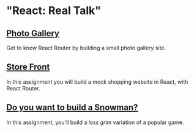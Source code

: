 # "React: Real Talk"

## [Photo Gallery](/handbook/curriculum/front-end/react-ii/assignments/photo-gallery)

Get to know React Router by building a small photo gallery site.

## [Store Front](/handbook/curriculum/front-end/react-ii/assignments/store-front)

In this assignment you will build a mock shopping website in React, with React Router.

## [Do you want to build a Snowman?](/handbook/curriculum/front-end/react-ii/assignments/snowman)

In this assignment, you'll build a _less grim_ variation of a popular game.
